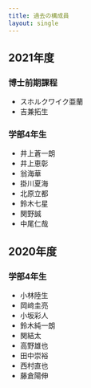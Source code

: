```yaml
---
title: 過去の構成員
layout: single
---
```


## 2021年度
### 博士前期課程
* スホルクワイク亜蘭
* 吉兼拓生

### 学部4年生
* 井上蒼一朗
* 井上恵彰
* 翁海華
* 掛川夏海
* 北原立都
* 鈴木七星
* 関野誠
* 中尾仁哉

## 2020年度
### 学部4年生
* 小林陸生
* 岡﨑圭亮
* 小坂彩人
* 鈴木純一朗
* 関結太
* 高野雄也
* 田中崇裕
* 西村直也
* 藤倉陽伸